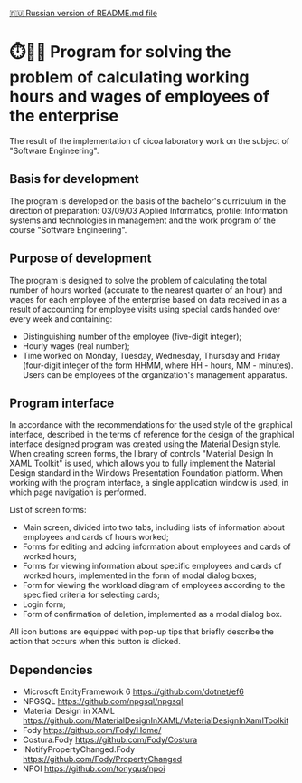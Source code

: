 [🇷🇺 Russian version of README.md file](./README-RU.md)

# ⏱️🧑‍💼 Program for solving the problem of calculating working hours and wages of employees of the enterprise

The result of the implementation of cicoa laboratory work on the subject of "Software Engineering".

## Basis for development

The program is developed on the basis of the bachelor's curriculum in the direction of preparation: 03/09/03
Applied Informatics, profile: Information systems and technologies in management and the work program of the course "Software Engineering".

## Purpose of development

The program is designed to solve the problem of calculating the total number of hours worked
(accurate to the nearest quarter of an hour) and wages for each employee of the enterprise based on data received in
as a result of accounting for employee visits using special cards handed over every week and containing:
+ Distinguishing number of the employee (five-digit integer);
+ Hourly wages (real number);
+ Time worked on Monday, Tuesday, Wednesday, Thursday and Friday (four-digit integer of the form ННММ, where НН - hours, ММ - minutes).
Users can be employees of the organization's management apparatus.

## Program interface

In accordance with the recommendations for the used style of the graphical interface, described in the terms of reference for the design of the graphical interface
designed program was created using the Material Design style.
When creating screen forms, the library of controls "Material Design In XAML Toolkit" is used, which allows you to fully
implement the Material Design standard in the Windows Presentation Foundation platform.
When working with the program interface, a single application window is used, in which page navigation is performed.

List of screen forms:
+ Main screen, divided into two tabs, including lists of information about employees and cards of hours worked;
+ Forms for editing and adding information about employees and cards of worked hours;
+ Forms for viewing information about specific employees and cards of worked hours, implemented in the form of modal dialog boxes;
+ Form for viewing the workload diagram of employees according to the specified criteria for selecting cards;
+ Login form;
+ Form of confirmation of deletion, implemented as a modal dialog box.

All icon buttons are equipped with pop-up tips that briefly describe the action that occurs when this button is clicked.

## Dependencies
+ Microsoft EntityFramework 6 https://github.com/dotnet/ef6
+ NPGSQL https://github.com/npgsql/npgsql
+ Material Design in XAML https://github.com/MaterialDesignInXAML/MaterialDesignInXamlToolkit
+ Fody https://github.com/Fody/Home/
+ Costura.Fody https://github.com/Fody/Costura
+ INotifyPropertyChanged.Fody https://github.com/Fody/PropertyChanged
+ NPOI https://github.com/tonyqus/npoi
